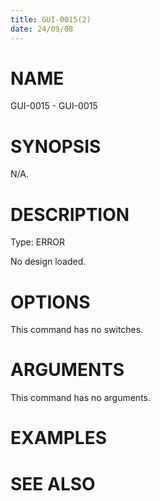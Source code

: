 ```yaml
---
title: GUI-0015(2)
date: 24/09/08
---
```


# NAME

GUI-0015 - GUI-0015

# SYNOPSIS

N/A.

# DESCRIPTION

Type: ERROR

No design loaded.

# OPTIONS

This command has no switches.

# ARGUMENTS

This command has no arguments.

# EXAMPLES

# SEE ALSO
